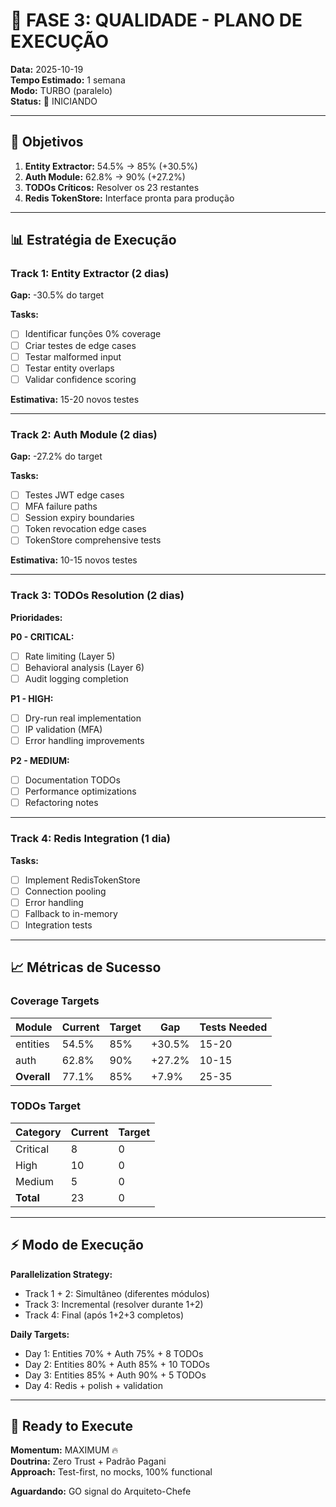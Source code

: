 # 🎯 FASE 3: QUALIDADE - PLANO DE EXECUÇÃO

**Data:** 2025-10-19  
**Tempo Estimado:** 1 semana  
**Modo:** TURBO (paralelo)  
**Status:** 🚀 INICIANDO

---

## 🎯 Objetivos

1. **Entity Extractor:** 54.5% → 85% (+30.5%)
2. **Auth Module:** 62.8% → 90% (+27.2%)
3. **TODOs Críticos:** Resolver os 23 restantes
4. **Redis TokenStore:** Interface pronta para produção

---

## 📊 Estratégia de Execução

### Track 1: Entity Extractor (2 dias)
**Gap:** -30.5% do target

**Tasks:**
- [ ] Identificar funções 0% coverage
- [ ] Criar testes de edge cases
- [ ] Testar malformed input
- [ ] Testar entity overlaps
- [ ] Validar confidence scoring

**Estimativa:** 15-20 novos testes

---

### Track 2: Auth Module (2 dias)
**Gap:** -27.2% do target

**Tasks:**
- [ ] Testes JWT edge cases
- [ ] MFA failure paths
- [ ] Session expiry boundaries
- [ ] Token revocation edge cases
- [ ] TokenStore comprehensive tests

**Estimativa:** 10-15 novos testes

---

### Track 3: TODOs Resolution (2 dias)

**Prioridades:**

**P0 - CRITICAL:**
- [ ] Rate limiting (Layer 5)
- [ ] Behavioral analysis (Layer 6)
- [ ] Audit logging completion

**P1 - HIGH:**
- [ ] Dry-run real implementation
- [ ] IP validation (MFA)
- [ ] Error handling improvements

**P2 - MEDIUM:**
- [ ] Documentation TODOs
- [ ] Performance optimizations
- [ ] Refactoring notes

---

### Track 4: Redis Integration (1 dia)

**Tasks:**
- [ ] Implement RedisTokenStore
- [ ] Connection pooling
- [ ] Error handling
- [ ] Fallback to in-memory
- [ ] Integration tests

---

## 📈 Métricas de Sucesso

### Coverage Targets

| Module | Current | Target | Gap | Tests Needed |
|--------|---------|--------|-----|--------------|
| entities | 54.5% | 85% | +30.5% | 15-20 |
| auth | 62.8% | 90% | +27.2% | 10-15 |
| **Overall** | 77.1% | 85% | +7.9% | 25-35 |

### TODOs Target

| Category | Current | Target |
|----------|---------|--------|
| Critical | 8 | 0 |
| High | 10 | 0 |
| Medium | 5 | 0 |
| **Total** | 23 | 0 |

---

## ⚡ Modo de Execução

**Parallelization Strategy:**
- Track 1 + 2: Simultâneo (diferentes módulos)
- Track 3: Incremental (resolver durante 1+2)
- Track 4: Final (após 1+2+3 completos)

**Daily Targets:**
- Day 1: Entities 70% + Auth 75% + 8 TODOs
- Day 2: Entities 80% + Auth 85% + 10 TODOs
- Day 3: Entities 85% + Auth 90% + 5 TODOs
- Day 4: Redis + polish + validation

---

## 🚀 Ready to Execute

**Momentum:** MAXIMUM 🔥  
**Doutrina:** Zero Trust + Padrão Pagani  
**Approach:** Test-first, no mocks, 100% functional

**Aguardando:** GO signal do Arquiteto-Chefe
